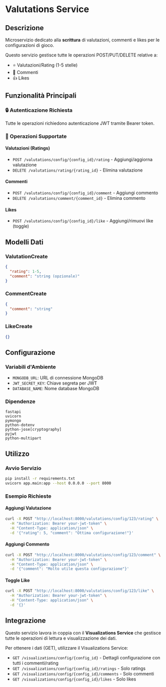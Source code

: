 # Valutations Service

## Descrizione
Microservizio dedicato alla **scrittura** di valutazioni, commenti e likes per le configurazioni di gioco. 

Questo servizio gestisce tutte le operazioni POST/PUT/DELETE relative a:
- ⭐ Valutazioni/Rating (1-5 stelle)
- 💬 Commenti
- 👍 Likes

## Funzionalità Principali

### 🔒 Autenticazione Richiesta
Tutte le operazioni richiedono autenticazione JWT tramite Bearer token.

### 📝 Operazioni Supportate

#### Valutazioni (Ratings)
- `POST /valutations/config/{config_id}/rating` - Aggiungi/aggiorna valutazione
- `DELETE /valutations/rating/{rating_id}` - Elimina valutazione

#### Commenti
- `POST /valutations/config/{config_id}/comment` - Aggiungi commento
- `DELETE /valutations/comment/{comment_id}` - Elimina commento

#### Likes
- `POST /valutations/config/{config_id}/like` - Aggiungi/rimuovi like (toggle)

## Modelli Dati

### ValutationCreate
```json
{
  "rating": 1-5,
  "comment": "string (opzionale)"
}
```

### CommentCreate
```json
{
  "comment": "string"
}
```

### LikeCreate
```json
{}
```

## Configurazione

### Variabili d'Ambiente
- `MONGODB_URL`: URL di connessione MongoDB
- `JWT_SECRET_KEY`: Chiave segreta per JWT
- `DATABASE_NAME`: Nome database MongoDB

### Dipendenze
```
fastapi
uvicorn
pymongo
python-dotenv
python-jose[cryptography]
pyjwt
python-multipart
```

## Utilizzo

### Avvio Servizio
```bash
pip install -r requirements.txt
uvicorn app.main:app --host 0.0.0.0 --port 8000
```

### Esempio Richieste

#### Aggiungi Valutazione
```bash
curl -X POST "http://localhost:8000/valutations/config/123/rating" \
  -H "Authorization: Bearer your-jwt-token" \
  -H "Content-Type: application/json" \
  -d '{"rating": 5, "comment": "Ottima configurazione!"}'
```

#### Aggiungi Commento
```bash
curl -X POST "http://localhost:8000/valutations/config/123/comment" \
  -H "Authorization: Bearer your-jwt-token" \
  -H "Content-Type: application/json" \
  -d '{"comment": "Molto utile questa configurazione"}'
```

#### Toggle Like
```bash
curl -X POST "http://localhost:8000/valutations/config/123/like" \
  -H "Authorization: Bearer your-jwt-token" \
  -H "Content-Type: application/json" \
  -d '{}'
```

## Integrazione

Questo servizio lavora in coppia con il **Visualizations Service** che gestisce tutte le operazioni di lettura e visualizzazione dei dati.

Per ottenere i dati (GET), utilizzare il Visualizations Service:
- `GET /visualizations/config/{config_id}` - Dettagli configurazione con tutti i commenti/rating
- `GET /visualizations/config/{config_id}/ratings` - Solo ratings
- `GET /visualizations/config/{config_id}/comments` - Solo commenti
- `GET /visualizations/config/{config_id}/likes` - Solo likes
